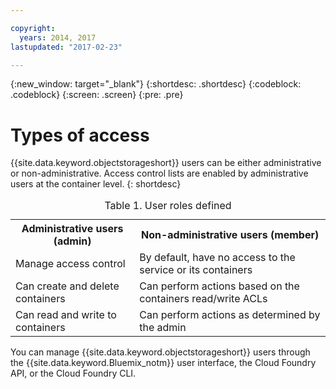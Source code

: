 ```yaml
---

copyright:
  years: 2014, 2017
lastupdated: "2017-02-23"

---
```

{:new_window: target="_blank"}
{:shortdesc: .shortdesc}
{:codeblock: .codeblock}
{:screen: .screen}
{:pre: .pre}


# Types of access

{{site.data.keyword.objectstorageshort}} users can be either administrative or non-administrative. Access control lists are enabled by administrative users at the container level.
{: shortdesc}

<table>
<caption> Table 1. User roles defined </caption>
  <tr>
    <th> Administrative users (admin) </th>
    <th> Non-administrative users (member) </th>
  </tr>
  <tr>
    <td> Manage access control </td>
    <td> By default, have no access to the service or its containers </td>
  </tr>
  <tr>
    <td> Can create and delete containers </td>
    <td> Can perform actions based on the containers read/write ACLs </td>
  </tr>
  <tr>
    <td> Can read and write to containers </td>
    <td> Can perform actions as determined by the admin </td>
  </tr>
</table>


You can manage {{site.data.keyword.objectstorageshort}} users through the {{site.data.keyword.Bluemix_notm}} user interface, the Cloud Foundry API, or the Cloud Foundry CLI.
